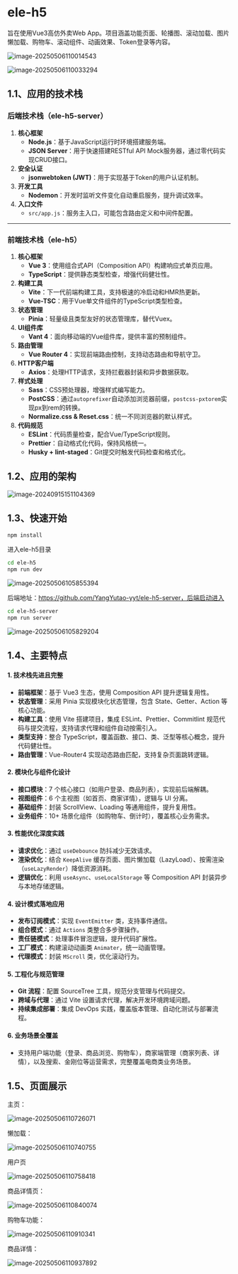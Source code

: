 # ele-h5

旨在使用Vue3高仿外卖Web App。项目涵盖功能页面、轮播图、滚动加载、图片懒加载、购物车、滚动组件、动画效果、Token登录等内容。

![image-20250506110014543](README.assets/image-20250506110014543.png)

![image-20250506110033294](README.assets/image-20250506110033294.png)

## 1.1、应用的技术栈

### **后端技术栈（ele-h5-server）**

1. **核心框架**
   - **Node.js**：基于JavaScript运行时环境搭建服务端。
   - **JSON Server**：用于快速搭建RESTful API Mock服务器，通过零代码实现CRUD接口。
2. **安全认证**
   - **jsonwebtoken (JWT)**：用于实现基于Token的用户认证机制。
3. **开发工具**
   - **Nodemon**：开发时监听文件变化自动重启服务，提升调试效率。
4. **入口文件**
   - `src/app.js`：服务主入口，可能包含路由定义和中间件配置。

---

### **前端技术栈（ele-h5）**

1. **核心框架**
   - **Vue 3**：使用组合式API（Composition API）构建响应式单页应用。
   - **TypeScript**：提供静态类型检查，增强代码健壮性。
2. **构建工具**
   - **Vite**：下一代前端构建工具，支持极速的冷启动和HMR热更新。
   - **Vue-TSC**：用于Vue单文件组件的TypeScript类型检查。
3. **状态管理**
   - **Pinia**：轻量级且类型友好的状态管理库，替代Vuex。
4. **UI组件库**
   - **Vant 4**：面向移动端的Vue组件库，提供丰富的预制组件。
5. **路由管理**
   - **Vue Router 4**：实现前端路由控制，支持动态路由和导航守卫。
6. **HTTP客户端**
   - **Axios**：处理HTTP请求，支持拦截器封装和异步数据获取。
7. **样式处理**
   - **Sass**：CSS预处理器，增强样式编写能力。
   - **PostCSS**：通过`autoprefixer`自动添加浏览器前缀，`postcss-pxtorem`实现px到rem的转换。
   - **Normalize.css & Reset.css**：统一不同浏览器的默认样式。
8. **代码规范**
   - **ESLint**：代码质量检查，配合Vue/TypeScript规则。
   - **Prettier**：自动格式化代码，保持风格统一。
   - **Husky + lint-staged**：Git提交时触发代码检查和格式化。

## 1.2、应用的架构

![image-20240915151104369](README.assets/image-20240915151104369-17465001036861.png)

## 1.3、快速开始

```sh
npm install
```

进入ele-h5目录

```sh
cd ele-h5
npm run dev
```

![image-20250506105855394](README.assets/image-20250506105855394.png)

后端地址：https://github.com/YangYutao-yyt/ele-h5-server，后端启动进入

```bash
cd ele-h5-server
npm run server
```

![image-20250506105829204](README.assets/image-20250506105829204.png)

## 1.4、主要特点

#### 1. **技术栈先进且完整**

- **前端框架**：基于 Vue3 生态，使用 Composition API 提升逻辑复用性。
- **状态管理**：采用 Pinia 实现模块化状态管理，包含 State、Getter、Action 等核心功能。
- **构建工具**：使用 Vite 搭建项目，集成 ESLint、Prettier、Commitlint 规范代码与提交流程，支持请求代理和组件自动按需引入。
- **类型支持**：整合 TypeScript，覆盖函数、接口、类、泛型等核心概念，提升代码健壮性。
- **路由管理**：Vue-Router4 实现动态路由匹配，支持复杂页面跳转逻辑。

#### 2. **模块化与组件化设计**

- **接口模块**：7 个核心接口（如用户登录、商品列表），实现前后端解耦。
- **视图组件**：6 个主视图（如首页、商家详情），逻辑与 UI 分离。
- **基础组件**：封装 ScrollView、Loading 等通用组件，提升复用性。
- **业务组件**：10+ 场景化组件（如购物车、倒计时），覆盖核心业务需求。

#### 3. **性能优化深度实践**

- **请求优化**：通过 `useDebounce` 防抖减少无效请求。
- **渲染优化**：结合 `KeepAlive` 缓存页面、图片懒加载（LazyLoad）、按需渲染（`useLazyRender`）降低资源消耗。
- **逻辑优化**：利用 `useAsync`、`useLocalStorage` 等 Composition API 封装异步与本地存储逻辑。

#### 4. **设计模式落地应用**

- **发布订阅模式**：实现 `EventEmitter` 类，支持事件通信。
- **组合模式**：通过 `Actions` 类整合多步骤操作。
- **责任链模式**：处理事件冒泡逻辑，提升代码扩展性。
- **工厂模式**：构建滚动动画类 `Animater`，统一动画管理。
- **代理模式**：封装 `MScroll` 类，优化滚动行为。

#### 5. **工程化与规范管理**

- **Git 流程**：配置 SourceTree 工具，规范分支管理与代码提交。
- **跨域与代理**：通过 Vite 设置请求代理，解决开发环境跨域问题。
- **持续集成部署**：集成 DevOps 实践，覆盖版本管理、自动化测试与部署流程。

#### 6. **业务场景全覆盖**

- 支持用户端功能（登录、商品浏览、购物车），商家端管理（商家列表、详情），以及搜索、金刚位等运营需求，完整覆盖电商类业务场景。

## 1.5、页面展示

主页：

![image-20250506110726071](README.assets/image-20250506110726071.png)

懒加载：

![image-20250506110740755](README.assets/image-20250506110740755.png)

用户页

![image-20250506110758418](README.assets/image-20250506110758418.png)

商品详情页：

![image-20250506110840074](README.assets/image-20250506110840074.png)

购物车功能：

![image-20250506110910341](README.assets/image-20250506110910341.png)

商品详情：

![image-20250506110937892](README.assets/image-20250506110937892.png)
